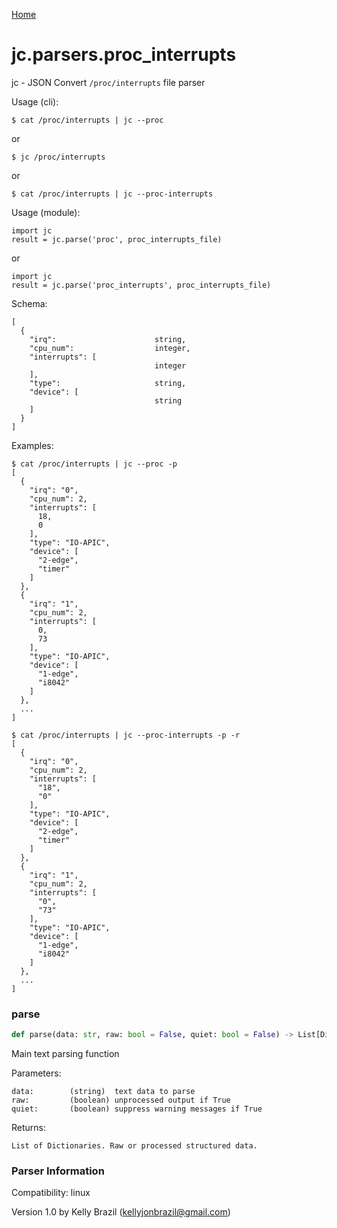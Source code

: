 [Home](https://kellyjonbrazil.github.io/jc/)
<a id="jc.parsers.proc_interrupts"></a>

# jc.parsers.proc\_interrupts

jc - JSON Convert `/proc/interrupts` file parser

Usage (cli):

    $ cat /proc/interrupts | jc --proc

or

    $ jc /proc/interrupts

or

    $ cat /proc/interrupts | jc --proc-interrupts

Usage (module):

    import jc
    result = jc.parse('proc', proc_interrupts_file)

or

    import jc
    result = jc.parse('proc_interrupts', proc_interrupts_file)

Schema:

    [
      {
        "irq":                      string,
        "cpu_num":                  integer,
        "interrupts": [
                                    integer
        ],
        "type":                     string,
        "device": [
                                    string
        ]
      }
    ]

Examples:

    $ cat /proc/interrupts | jc --proc -p
    [
      {
        "irq": "0",
        "cpu_num": 2,
        "interrupts": [
          18,
          0
        ],
        "type": "IO-APIC",
        "device": [
          "2-edge",
          "timer"
        ]
      },
      {
        "irq": "1",
        "cpu_num": 2,
        "interrupts": [
          0,
          73
        ],
        "type": "IO-APIC",
        "device": [
          "1-edge",
          "i8042"
        ]
      },
      ...
    ]

    $ cat /proc/interrupts | jc --proc-interrupts -p -r
    [
      {
        "irq": "0",
        "cpu_num": 2,
        "interrupts": [
          "18",
          "0"
        ],
        "type": "IO-APIC",
        "device": [
          "2-edge",
          "timer"
        ]
      },
      {
        "irq": "1",
        "cpu_num": 2,
        "interrupts": [
          "0",
          "73"
        ],
        "type": "IO-APIC",
        "device": [
          "1-edge",
          "i8042"
        ]
      },
      ...
    ]

<a id="jc.parsers.proc_interrupts.parse"></a>

### parse

```python
def parse(data: str, raw: bool = False, quiet: bool = False) -> List[Dict]
```

Main text parsing function

Parameters:

    data:        (string)  text data to parse
    raw:         (boolean) unprocessed output if True
    quiet:       (boolean) suppress warning messages if True

Returns:

    List of Dictionaries. Raw or processed structured data.

### Parser Information
Compatibility:  linux

Version 1.0 by Kelly Brazil (kellyjonbrazil@gmail.com)
